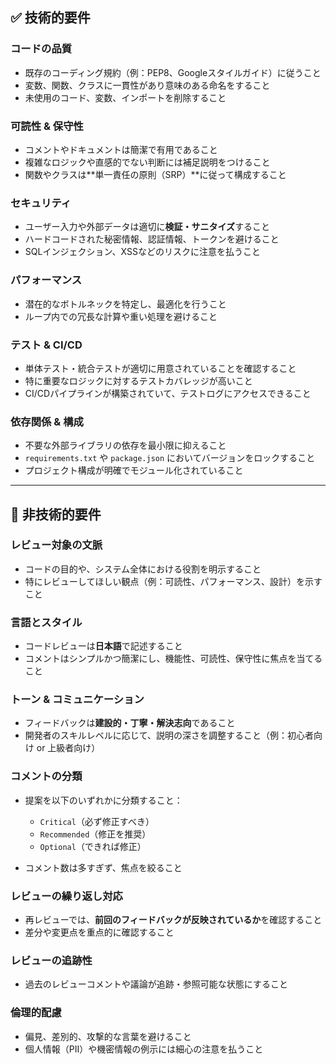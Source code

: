 ## ✅ **技術的要件**

### **コードの品質**

* 既存のコーディング規約（例：PEP8、Googleスタイルガイド）に従うこと
* 変数、関数、クラスに一貫性があり意味のある命名をすること
* 未使用のコード、変数、インポートを削除すること

### **可読性 & 保守性**

* コメントやドキュメントは簡潔で有用であること
* 複雑なロジックや直感的でない判断には補足説明をつけること
* 関数やクラスは\*\*単一責任の原則（SRP）\*\*に従って構成すること

### **セキュリティ**

* ユーザー入力や外部データは適切に**検証・サニタイズ**すること
* ハードコードされた秘密情報、認証情報、トークンを避けること
* SQLインジェクション、XSSなどのリスクに注意を払うこと

### **パフォーマンス**

* 潜在的なボトルネックを特定し、最適化を行うこと
* ループ内での冗長な計算や重い処理を避けること

### **テスト & CI/CD**

* 単体テスト・統合テストが適切に用意されていることを確認すること
* 特に重要なロジックに対するテストカバレッジが高いこと
* CI/CDパイプラインが構築されていて、テストログにアクセスできること

### **依存関係 & 構成**

* 不要な外部ライブラリの依存を最小限に抑えること
* `requirements.txt` や `package.json` においてバージョンをロックすること
* プロジェクト構成が明確でモジュール化されていること

---

## 🧭 **非技術的要件**

### **レビュー対象の文脈**

* コードの目的や、システム全体における役割を明示すること
* 特にレビューしてほしい観点（例：可読性、パフォーマンス、設計）を示すこと

### **言語とスタイル**

* コードレビューは**日本語**で記述すること
* コメントはシンプルかつ簡潔にし、機能性、可読性、保守性に焦点を当てること

### **トーン & コミュニケーション**

* フィードバックは**建設的・丁寧・解決志向**であること
* 開発者のスキルレベルに応じて、説明の深さを調整すること（例：初心者向け or 上級者向け）

### **コメントの分類**

* 提案を以下のいずれかに分類すること：

  * `Critical`（必ず修正すべき）
  * `Recommended`（修正を推奨）
  * `Optional`（できれば修正）

* コメント数は多すぎず、焦点を絞ること

### **レビューの繰り返し対応**

* 再レビューでは、**前回のフィードバックが反映されているか**を確認すること
* 差分や変更点を重点的に確認すること

### **レビューの追跡性**

* 過去のレビューコメントや議論が追跡・参照可能な状態にすること

### **倫理的配慮**

* 偏見、差別的、攻撃的な言葉を避けること
* 個人情報（PII）や機密情報の例示には細心の注意を払うこと